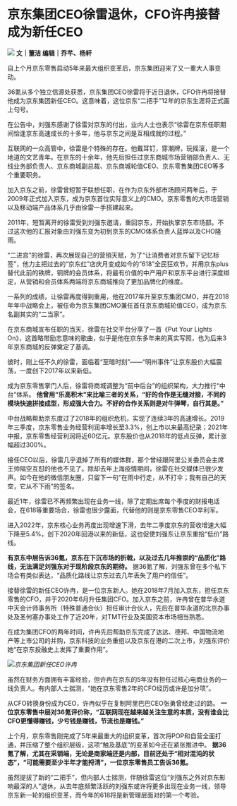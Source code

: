 # 京东集团CEO徐雷退休，CFO许冉接替成为新任CEO

![](https://inews.gtimg.com/news_bt/OVa-YYn9NqNx1Pr7V2-iAgmeJE8hid04-077yP_jucG9IAA/1000)
**文｜董洁 编辑｜乔芊、杨轩**

自上个月京东零售启动5年来最大组织变革后，京东集团迎来了又一重大人事变动。

36氪从多个独立信源处获悉，京东集团CEO徐雷将于近日退休，CFO许冉将接替他成为京东集团新任CEO。这意味着，这位京东“二把手”12年的京东生涯将正式画上句号。

在公告中，刘强东感谢了徐雷对京东的付出，业内人士也表示“徐雷在京东任职期间恰逢京东高速成长的十多年，他与京东之间是互相成就的过程。”

互联网的一众高管中，徐雷是个特殊的存在。他戴耳钉，穿潮牌，玩摇滚，是一个地道的文艺青年。在京东的十余年，他先后担任过京东商城市场营销部负责人、无线业务部负责人、京东商城副总裁、京东商城轮值CEO、京东零售集团CEO等多个重要职务。

加入京东之前，徐雷曾短暂于联想任职，在作为京东外部市场顾问两年后，于2009年正式加入京东，成为京东首位实际意义上的CMO。京东零售的大市场营销以及移动端产品体系几乎由徐雷一手搭建起来。

2011年，短暂离开的徐雷受到刘强东邀请，重回京东，开始执掌京东市场部。不过这次他的汇报对象由刘强东变为初到京东的CMO体系负责人蓝烨以及CHO隆雨。

“二进宫”的徐雷，再次展现自己的营销天赋，为了“让消费者对京东留下记忆标签”，他力主把过去的“京东红”店庆月变成如今的“618”全民狂欢节，并用京东plus替代此前的铁牌，铜牌的会员体系，将最有价值的中产用户和京东平台进行深度绑定，从营销和会员体系两端将京东商城推向了更加品牌化的维度。

一系列的成绩，让徐雷再度得到重用，他在2017年升至京东集团CMO，并在2018年年中战略会上，被任命为京东集团CMO兼任首任京东商城轮值CEO，成为京东名副其实的“二当家”。

在京东商城宣布任职的当天，徐雷在社交平台分享了一首《Put Your Lights
On》，这首略带励志意味的歌曲，似乎是他在京东多年来的真实写照，也为后来3年京东商城的反弹奠定了基调。

彼时，刚上任不久的徐雷，面临着“至暗时刻”——“明州事件”让京东股价大幅震荡，一度创下2017年以来新低。

成为京东零售掌门人后，徐雷将商城调整为“前中后台”的组织架构，大力推行“中台”体系。
**他曾用“乐高积木”来比喻三者的关系，“好的合作是无缝对接，不同的模块快速拼接成型，形成强大合力。不好的合作关系则是对牛弹琴，自行其是。”**

中台战略帮助京东度过了2018年的组织危机，实现了连续3年的高速增长。2019年三季度，京东零售业务经营利润率增长至3.3%，创上市以来最高纪录；2021年中报，京东零售经营利润将近60亿元。京东股价也从2018年的低点反弹，累计涨幅超过300%。

接任CEO以后，徐雷几乎退掉了所有的媒体群，那个曾经跟阿里公关委员会主席王帅隔空互怼的他也不见了。除却去年上海疫情期间，徐雷在社交媒体已很少发声。如今在他的微信朋友圈，只留下一句“在雨中行走，从不打伞；我有自己的天空，它从不下雨”的签名。

最近1年，徐雷已不再频繁出现在业务一线，除了定期出席每个季度的财报电话会，在618等重要场合，徐雷也很少露面，代替他的则是京东零售CEO辛利军。

进入2022年，京东核心业务再度出现增速下滑，去年二季度京东的营收增速大幅下降至5.4%，创下2020年回港以来的新低，这也促使刘强东让京东重拾“低价”路线。

**有京东中层告诉36氪，京东在下沉市场的折戟，以及过去几年推崇的“品质化”路线，无法满足刘强东对于现阶段京东的期待。**
据36氪了解，刘强东曾在多个私下场合有类似表达，“品质化路线让京东过去几年丢失了用户的信任”。

接替徐雷的新任CEO许冉，是一位京东新人。她在2018年7月加入京东，担任京东零售的CFO，并于2020年6月升任集团CFO。加入京东之前，许冉曾在普华永道中天会计师事务所（特殊普通合伙）担任审计合伙人，先后在普华永道的北京办事处及圣何塞办事处工作了近20年，对TMT行业及美国资本市场相当熟悉。

在成为集团CFO的两年时间，许冉先后帮助京东完成了达达、德邦、中国物流地产等上市公司的并购，京东科技的业务重组以及京东在港的二次上市，刘强东评价她“在京东投融史上发挥了重要作用”。

![](https://inews.gtimg.com/om_bt/OtKpYndS4GhoSqelTfgQR7F-pyrPsPIzZoWtrMiiiWaeIAA/1000)_京东集团新任CEO许冉_

虽然在财务方面拥有丰富经验，但许冉在京东的5年没有担任过核心电商业务的一线负责人。有内部人士揣测，“她在京东零售2年的CFO经历或许是加分项”。

从CFO转换身份成为CEO，许冉似乎在复制阿里巴巴CEO张勇曾经走过的路。
**一位京东零售中层对36氪评价称，“互联网现在越来越关注生意的本质，没有谁会比CFO更懂得赚钱，少亏钱是赚钱，节流也是赚钱。”**

上个月，京东零售刚完成了5年来最重大的组织变革，首次将POP和自营全面打通，并压缩了整个组织层级，这项“触及基底”的变革如今还在紧张推进中。
**据36氪了解，尤其在采销端，无论是商家端还是内部，目前还处于“相对混沌的状态”，“可能需要至少半年才能捋清”，一位京东零售员工告诉36氪。**

虽然提拔了新的“二把手”，但内部人士揣测，伴随徐雷这位“刘强东之外对京东影响最深的人”退休，从去年底频繁活跃的刘强东或许将更多出现在业务一线，领导京东新一轮的组织变革，而今年的618将是新管理层面对的第一个考验。

